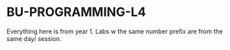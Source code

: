 ﻿# BU-PROGRAMMING-L4

Everything here is from year 1.
Labs w the same number prefix are from the same day/ session.
